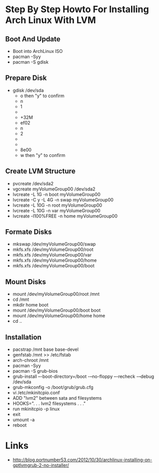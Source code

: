 # Step By Step Howto For Installing Arch Linux With LVM

## Boot And Update

* Boot into ArchLinux ISO
* pacman -Syy
* pacman -S gdisk

## Prepare Disk

* gdisk /dev/sda
    * o   then "y" to confirm
    * n
    * 1
    * <enter>
    * +32M
    * ef02
    * n
    * 2
    * <enter>
    * <enter>
    * 8e00
    * w  then "y"  to confirm

## Create LVM Structure

* pvcreate /dev/sda2
* vgcreate myVolumeGroup00 /dev/sda2
* lvcreate -L 1G -n boot myVolumeGroup00
* lvcreate -C y -L 4G -n swap myVolumeGroup00
* lvcreate -L 10G -n root myVolumeGroup00
* lvcreate -L 10G -n var myVolumeGroup00
* lvcreate -l100%FREE -n home myVolumeGroup00

## Formate Disks

* mkswap /dev/myVolumeGroup00/swap
* mkfs.xfs /dev/myVolumeGroup00/root
* mkfs.xfs /dev/myVolumeGroup00/var
* mkfs.xfs /dev/myVolumeGroup00/home
* mkfs.xfs /dev/myVolumeGroup00/boot

## Mount Disks

* mount /dev/myVolumeGroup00/root /mnt
* cd /mnt
* mkdir home boot
* mount /dev/myVolumeGroup00/boot boot
* mount /dev/myVolumeGroup00/home home
* cd ..

## Installation

* pacstrap /mnt base base-devel
* genfstab /mnt >> /etc/fstab
* arch-chroot /mnt
* pacman -Syy
* pacman -S grub-bios
* grub-install –-boot-directory=/boot -–no-floppy –-recheck -–debug /dev/sda
* grub-mkconfig -o /boot/grub/grub.cfg
* vi /etc/mkinitcpio.conf
* ADD "lvm2" between sata and filesystems
* HOOKS=". . . lvm2 filesystems . . ."
* run mkinitcpio -p linux
* exit
* umount -a
* reboot

# Links

* http://blog.portnumber53.com/2012/10/30/archlinux-installing-on-gptlvmgrub-2-no-installer/
